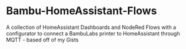 # Bambu-HomeAssistant-Flows
A collection of HomeAssistant Dashboards and NodeRed Flows with a configurator to connect a BambuLabs printer to HomeAssistant through MQTT - based off of my Gists
